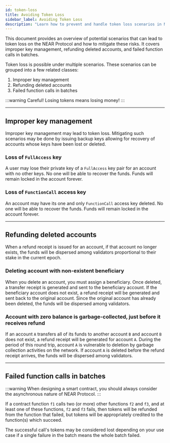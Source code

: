 ```yaml
---
id: token-loss
title: Avoiding Token Loss
sidebar_label: Avoiding Token Loss
description: "Learn how to prevent and handle token loss scenarios in NEAR protocol integrations, including common causes and recovery strategies."
---
```


This document provides an overview of potential scenarios that can lead to token loss on the NEAR Protocol and how to mitigate these risks. It covers improper key management, refunding deleted accounts, and failed function calls in batches.

Token loss is possible under multiple scenarios. These scenarios can be grouped into a few related classes:

1. Improper key management
2. Refunding deleted accounts
3. Failed function calls in batches

:::warning
Careful! Losing tokens means losing money!
:::


---

## Improper key management

Improper key management may lead to token loss. Mitigating such scenarios may be done by issuing backup keys
allowing for recovery of accounts whose keys have been lost or deleted.

### Loss of `FullAccess` key

A user may lose their private key of a `FullAccess` key pair for an account with no other keys.
No one will be able to recover the funds. Funds will remain locked in the account forever.

### Loss of `FunctionCall` access key

An account may have its one and only `FunctionCall` access key deleted.
No one will be able to recover the funds. Funds will remain locked in the account forever.

---
## Refunding deleted accounts

When a refund receipt is issued for an account, if that account no longer exists, the funds will be dispersed among
validators proportional to their stake in the current epoch.

### Deleting account with non-existent beneficiary

When you delete an account, you must assign a beneficiary.
Once deleted, a transfer receipt is generated and sent to the beneficiary account.
If the beneficiary account does not exist, a refund receipt will be generated and sent back to the original account.
Since the original account has already been deleted, the funds will be dispersed among validators.

### Account with zero balance is garbage-collected, just before it receives refund

If an account `A` transfers all of its funds to another account `B` and account `B` does not exist,
a refund receipt will be generated for account `A`. During the period of this round trip,
account `A` is vulnerable to deletion by garbage collection activities on the network.
If account `A` is deleted before the refund receipt arrives, the funds will be dispersed among validators.

---
## Failed function calls in batches

:::warning
When designing a smart contract, you should always consider the asynchronous nature of NEAR Protocol.
:::

If a contract function `f1` calls two (or more) other functions `f2` and `f3`, and at least one of these functions, `f2` and `f3` fails, then tokens will be refunded from the function that failed, but tokens will be appropriately credited to the function(s) which succeed.

The successful call's tokens may be considered lost depending on your use case if a single failure in the batch means the whole batch failed.

